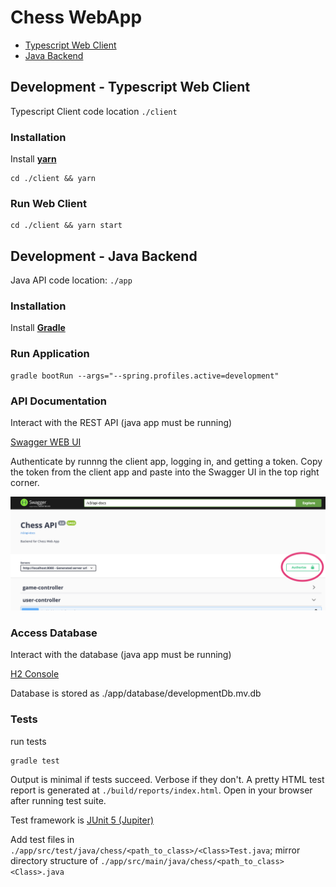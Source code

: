 # Chess WebApp

- [Typescript Web Client](#Development-Typescript-Web-Client)
- [Java Backend](#Development-Java-Backend)

## Development - Typescript Web Client

Typescript Client code location `./client`

### Installation

Install [**yarn**](https://yarnpkg.com/getting-started/install)

```
cd ./client && yarn
```

### Run Web Client

```
cd ./client && yarn start
```



## Development - Java Backend

Java API code location: `./app`

### Installation

Install [**Gradle**](https://docs.gradle.org/current/userguide/installation.html)


### Run Application

```
gradle bootRun --args="--spring.profiles.active=development"
```

### API Documentation

Interact with the REST API (java app must be running)

[Swagger WEB UI](http://localhost:8080/swagger-ui/index.html?configUrl=/v3/api-docs/swagger-config)

Authenticate by runnng the client app, logging in, and getting a token. Copy the token from the client app and paste into the Swagger UI in the top right corner.

<img src="./docs/img/swagger_auth.png"/>

### Access Database

Interact with the database (java app must be running)

[H2 Console](http://localhost:8080/h2-console)

Database is stored as ./app/database/developmentDb.mv.db


### Tests

run tests

```
gradle test
```

Output is minimal if tests succeed. Verbose if they don't. A pretty HTML test report is generated at `./build/reports/index.html`. Open in your browser after running test suite.

Test framework is [JUnit 5 (Jupiter)](https://junit.org/junit5/docs/current/user-guide/#writing-tests)

Add test files in `./app/src/test/java/chess/<path_to_class>/<Class>Test.java`; mirror directory structure of `./app/src/main/java/chess/<path_to_class><Class>.java`


